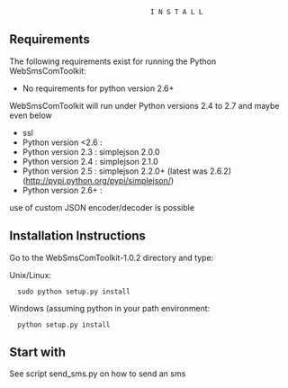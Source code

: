 
                                       I N S T A L L

Requirements
------------

  The following requirements exist for running the Python WebSmsComToolkit:
  
  *  No requirements for python version 2.6+
  
  
  WebSmsComToolkit will run under Python versions 2.4 to 2.7 and maybe even below
  
   *  ssl     
   *  Python version <2.6 : 
   *  Python version 2.3  :  simplejson 2.0.0
   *  Python version 2.4  :  simplejson 2.1.0
   *  Python version 2.5  :  simplejson 2.2.0+ (latest was 2.6.2) (http://pypi.python.org/pypi/simplejson/)
   *  Python version 2.6+ :  <nothing>
  
  use of custom JSON encoder/decoder is possible

  
Installation Instructions
-------------------------

Go to the WebSmsComToolkit-1.0.2 directory and type:
    
  Unix/Linux:

      sudo python setup.py install
    
  Windows (assuming python in your path environment:

      python setup.py install
    

Start with
-------------------------
   See script send_sms.py on how to send an sms
